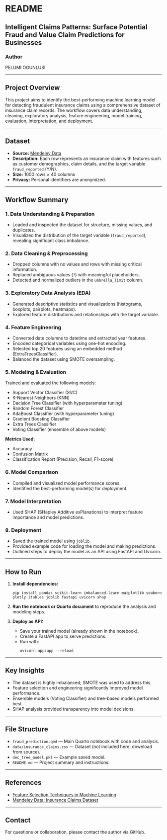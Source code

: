 # README

## Intelligent Claims Patterns: Surface Potential Fraud and Value Claim Predictions for Businesses

### Author
PELUMI OGUNLUSI

---

## Project Overview

This project aims to identify the best-performing machine learning model for detecting fraudulent insurance claims using a comprehensive dataset of insurance claim records. The workflow covers data understanding, cleaning, exploratory analysis, feature engineering, model training, evaluation, interpretation, and deployment.

---

## Dataset

- **Source:** [Mendeley Data](https://data.mendeley.com/datasets/992mh7dk9y/2)
- **Description:** Each row represents an insurance claim with features such as customer demographics, claim details, and the target variable `fraud_reported` (Y/N).
- **Size:** 1000 rows × 40 columns
- **Privacy:** Personal identifiers are anonymized.

---

## Workflow Summary

### 1. Data Understanding & Preparation

- Loaded and inspected the dataset for structure, missing values, and duplicates.
- Visualized the distribution of the target variable (`fraud_reported`), revealing significant class imbalance.

### 2. Data Cleaning & Preprocessing

- Dropped columns with no values and rows with missing critical information.
- Replaced ambiguous values (`?`) with meaningful placeholders.
- Detected and normalized outliers in the `umbrella_limit` column.

### 3. Exploratory Data Analysis (EDA)

- Generated descriptive statistics and visualizations (histograms, boxplots, pairplots, heatmaps).
- Explored feature distributions and relationships with the target variable.

### 4. Feature Engineering

- Converted date columns to datetime and extracted year features.
- Encoded categorical variables using one-hot encoding.
- Selected top 20 features using an embedded method (ExtraTreesClassifier).
- Balanced the dataset using SMOTE oversampling.

### 5. Modeling & Evaluation

Trained and evaluated the following models:
- Support Vector Classifier (SVC)
- K-Nearest Neighbors (KNN)
- Decision Tree Classifier (with hyperparameter tuning)
- Random Forest Classifier
- AdaBoost Classifier (with hyperparameter tuning)
- Gradient Boosting Classifier
- Extra Trees Classifier
- Voting Classifier (ensemble of above models)

**Metrics Used:**
- Accuracy
- Confusion Matrix
- Classification Report (Precision, Recall, F1-score)

### 6. Model Comparison

- Compiled and visualized model performance scores.
- Identified the best-performing model(s) for deployment.

### 7. Model Interpretation

- Used SHAP (SHapley Additive exPlanations) to interpret feature importance and model predictions.

### 8. Deployment

- Saved the trained model using `joblib`.
- Provided example code for loading the model and making predictions.
- Outlined steps to deploy the model as an API using FastAPI and Uvicorn.

---

## How to Run

1. **Install dependencies:**
    ```
    pip install pandas scikit-learn imbalanced-learn matplotlib seaborn plotly itables joblib fastapi uvicorn shap
    ```

2. **Run the notebook or Quarto document** to reproduce the analysis and modeling steps.

3. **Deploy as API:**
    - Save your trained model (already shown in the notebook).
    - Create a FastAPI app to serve predictions.
    - Run with:
      ```
      uvicorn app:app --reload
      ```

---

## Key Insights

- The dataset is highly imbalanced; SMOTE was used to address this.
- Feature selection and engineering significantly improved model performance.
- Ensemble models (Voting Classifier) and tree-based models performed best.
- SHAP analysis provided transparency into model decisions.

---

## File Structure

- `fraud_prediction.qmd` — Main Quarto notebook with code and analysis.
- `data/insurance_claims.csv` — Dataset (not included here; download from source).
- `dec_tree_model.pkl` — Example saved model.
- `README.md` — Project summary and instructions.

---

## References

- [Feature Selection Techniques in Machine Learning](https://www.analyticsvidhya.com/blog/2020/10/feature-selection-techniques-in-machine-learning/#h-embedded-methods)
- [Mendeley Data: Insurance Claims Dataset](https://data.mendeley.com/datasets/992mh7dk9y/2)

---

## Contact

For questions or collaboration, please contact the author via GitHub.



